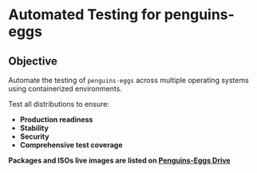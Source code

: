 # **Automated Testing for penguins-eggs**  

## **Objective**  

Automate the testing of `penguins-eggs` across multiple operating systems using containerized environments.  

Test all distributions to ensure:  
- **Production readiness**  
- **Stability**  
- **Security**  
- **Comprehensive test coverage**  

**Packages and ISOs live images are listed on [Penguins-Eggs Drive](https://penguins-eggs.net/drive)**
